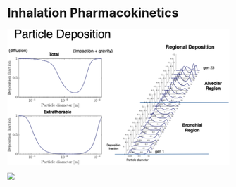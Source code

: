 # Inhalation Pharmacokinetics

![alt text](Deposition/Plots/Deposition.png)

![](MucociliaryClearance/Plots/MCC.gif)
